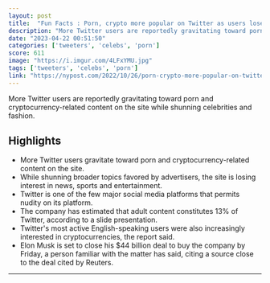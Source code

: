 ```yaml
---
layout: post
title:  "Fun Facts : Porn, crypto more popular on Twitter as users lose interest in fashion, celebs: report"
description: "More Twitter users are reportedly gravitating toward porn and cryptocurrency-related content on the site while shunning celebrities and fashion."
date: "2023-04-22 00:51:50"
categories: ['tweeters', 'celebs', 'porn']
score: 611
image: "https://i.imgur.com/4LFxYMU.jpg"
tags: ['tweeters', 'celebs', 'porn']
link: "https://nypost.com/2022/10/26/porn-crypto-more-popular-on-twitter-as-users-lose-interest-in-fashion-celebrities/"
---
```


More Twitter users are reportedly gravitating toward porn and cryptocurrency-related content on the site while shunning celebrities and fashion.

## Highlights

- More Twitter users gravitate toward porn and cryptocurrency-related content on the site.
- While shunning broader topics favored by advertisers, the site is losing interest in news, sports and entertainment.
- Twitter is one of the few major social media platforms that permits nudity on its platform.
- The company has estimated that adult content constitutes 13% of Twitter, according to a slide presentation.
- Twitter's most active English-speaking users were also increasingly interested in cryptocurrencies, the report said.
- Elon Musk is set to close his $44 billion deal to buy the company by Friday, a person familiar with the matter has said, citing a source close to the deal cited by Reuters.

---
